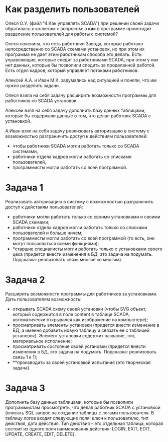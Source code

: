 # Как разделить пользователей

Олеся О.У. (файл "4.Как управлять SCADA") при решении своей задачи обратилась к коллегам с вопросом: а **как** в программе происходит разделение пользователей для работы с системой?

Олеся пояснила, что есть работники Завода, которые работают непосредственно со SCADA схемами установок, но при этом их программа не дает этим работникам способа это делать. Есть управляющие, которые следят за работниками SCADA, при этом у них нет данных, которые бы позволили следить за проделанной работой. Есть отдел кадров, который управляет потоками работников. 

Алексей А.А. и Иван М.К. задумались над ситуацией и поняли, что им нужно разделить задачи. 

Олеся взяла на себя задачу расширить возможности программы для работников со SCADA установок. 

Алексей взял на себя задачу дополнить базу данных таблицами, которые бы содержали данные о том, что делал работник SCADA с установкой.

А Иван взял на себя задачу реализовать авторизацию в систему с возможностью разграничить доступ к действиям пользователей: 
- чтобы работники SCADA могли работать только со SCADA системами, 
- работники отдела кадров могли работать со списками пользователей, 
- программисты могли работать со всей программой.

# Задача 1
Реализовать авторизацию в систему с возможностью разграничить доступ к действиям пользователей:
- работники могли работать только со своими установками и своими SCADA схемами;
- работники отдела кадров могли работать только со списками пользователей и больше ничем;
- программисты могли работать со всей программой (то есть, они могут пользоваться всеми функциями);
- *старшие специалисты могли работать только с установками своего цеха (придется внести изменения в БД, это задача на подумать. Подсказка: реализовать связь многие ко многим).

# Задача 2
Расширить возможности программы для работников за установками. Дать пользователям возможность: 
- открывать SCADA схему своей установки (чтобы SVG объект, который содержится в поле content в таблице SCADA, автоматически открывался как изображение на компьютере);
- просматривать элементы установки (придется внести изменение в БД, а именно добавить новую таблицу и связать ее с таблицей установок). 
Элемент установки содержит название, тип, материальное исполнение;
- просматривать состояние своей установки (придется внести изменения в БД, это задача на подумать. Подсказка: реализовать связь 1 к 1);
- **производить за своей установкой испытания (это творческая задача).

# Задача 3
Дополнить базу данных таблицами, которые бы позволили программистам просмотреть, что делал работник SCADA с установкой (описать SQL запрос на создание таблицы с логами пользователя. В таблицу логов входят следующие поля: ключ к пользователю, тип действия, дата действия. Тип действия - это отдельная таблица, которая состоит из одного поля наименования действия: LOGIN, EXIT, EDIT, UPDATE, CREATE, EDIT, DELETE).

